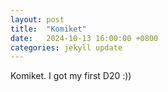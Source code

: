 ```yaml
---
layout: post
title:  "Komiket"
date:   2024-10-13 16:00:00 +0800
categories: jekyll update
---
```


Komiket. I got my first D20 :))
